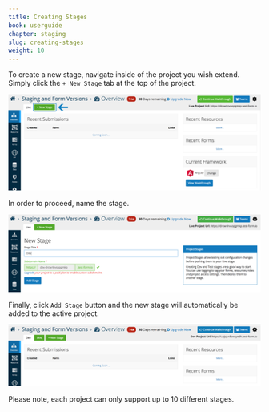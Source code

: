 ```yaml
---
title: Creating Stages
book: userguide
chapter: staging
slug: creating-stages
weight: 10
---
```

To create a new stage, navigate inside of the project you wish extend. 
Simply click the ```+ New Stage``` tab at the top of the project.

![](/assets/img/userguide/userguide-stage-create-1.png)

In order to proceed, name the stage.

![](/assets/img/userguide/userguide-stage-create-2.png)

Finally, click ```Add Stage``` button and the new stage will automatically be added to the active project.

![](/assets/img/userguide/userguide-stage-create-3.png)

Please note, each project can only support up to 10 different stages.